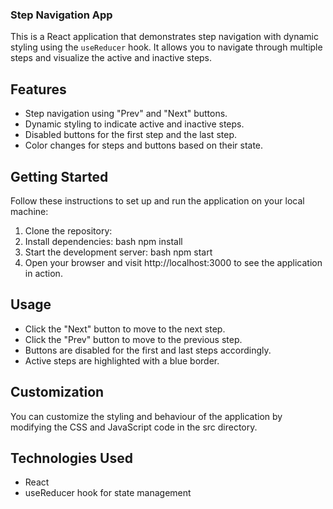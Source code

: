 ### Step Navigation App
This is a React application that demonstrates step navigation with dynamic styling using the `useReducer` hook. It allows you to navigate through multiple steps and visualize the active and inactive steps.

## Features
- Step navigation using "Prev" and "Next" buttons.
- Dynamic styling to indicate active and inactive steps.
- Disabled buttons for the first step and the last step.
- Color changes for steps and buttons based on their state.

## Getting Started
Follow these instructions to set up and run the application on your local machine:
   1. Clone the repository:
   2. Install dependencies:
   bash   npm install
   3. Start the development server:
   bash   npm start
   4. Open your browser and visit http://localhost:3000 to see the application in action.

  
## Usage
- Click the "Next" button to move to the next step.
- Click the "Prev" button to move to the previous step.
- Buttons are disabled for the first and last steps accordingly.
- Active steps are highlighted with a blue border.

## Customization
You can customize the styling and behaviour of the application by modifying the CSS and JavaScript code in the src directory.

## Technologies Used
- React
- useReducer hook for state management
